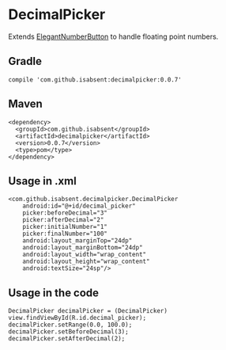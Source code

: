 # DecimalPicker
Extends [ElegantNumberButton](https://github.com/ashik94vc/ElegantNumberButton) to handle floating point numbers.
## Gradle

  `compile 'com.github.isabsent:decimalpicker:0.0.7'`
## Maven

    <dependency>
      <groupId>com.github.isabsent</groupId>
      <artifactId>decimalpicker</artifactId>
      <version>0.0.7</version>
      <type>pom</type>
    </dependency>
    
## Usage in .xml

    <com.github.isabsent.decimalpicker.DecimalPicker
        android:id="@+id/decimal_picker"
        picker:beforeDecimal="3"
        picker:afterDecimal="2"
        picker:initialNumber="1"
        picker:finalNumber="100"
        android:layout_marginTop="24dp"
        android:layout_marginBottom="24dp"
        android:layout_width="wrap_content"
        android:layout_height="wrap_content"
        android:textSize="24sp"/>
            
## Usage in the code

    DecimalPicker decimalPicker = (DecimalPicker) view.findViewById(R.id.decimal_picker);
    decimalPicker.setRange(0.0, 100.0);
    decimalPicker.setBeforeDecimal(3);
    decimalPicker.setAfterDecimal(2);
